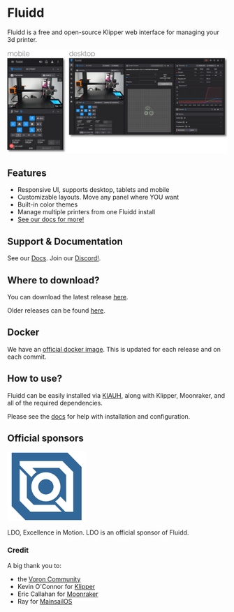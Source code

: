 # Fluidd

Fluidd is a free and open-source Klipper web interface for managing your 3d printer.

![Fluidd](/docs/assets/images/preview_sliced.png "Fluidd")

## Features

- Responsive UI, supports desktop, tablets and mobile
- Customizable layouts. Move any panel where YOU want
- Built-in color themes
- Manage multiple printers from one Fluidd install
- [See our docs for more!](https://docs.fluidd.xyz)

## Support & Documentation

See our [Docs](https://docs.fluidd.xyz).
Join our [Discord!](https://discord.gg/GZ3D5tqfcF).

## Where to download?

You can download the latest release [here](https://github.com/fluidd-core/fluidd/releases/latest).

Older releases can be found [here](https://github.com/fluidd-core/fluidd/releases).

## Docker

We have an [official docker image](https://github.com/fluidd-core/fluidd/pkgs/container/fluidd). This is updated for each release and on each commit.

## How to use?

Fluidd can be easily installed via [KIAUH](https://github.com/th33xitus/kiauh), along with Klipper, Moonraker, and all of the required dependencies.

Please see the [docs](https://docs.fluidd.xyz) for help with installation and configuration.

## Official sponsors

[![LDO](/docs/assets/images/logo_ldo.svg "LDO")](https://ldomotors.com/)

LDO, Excellence in Motion. LDO is an official sponsor of Fluidd.

### Credit

A big thank you to:

- the [Voron Community](http://vorondesign.com/)
- Kevin O'Connor for [Klipper](https://github.com/Klipper3d/klipper)
- Eric Callahan for [Moonraker](https://github.com/Arksine/moonraker)
- Ray for [MainsailOS](https://github.com/raymondh2/MainsailOS)
